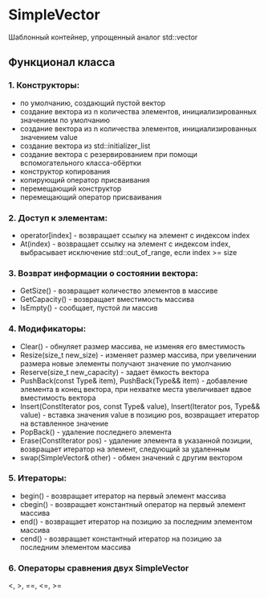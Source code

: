 # SimpleVector
Шаблонный контейнер, упрощенный аналог std::vector

## Функционал класса
### 1. Конструкторы:
- по умолчанию, создающий пустой вектор
- создание вектора из n количества элементов, инициализированных значением по умолчанию
- создание вектора из n количества элементов, инициализированных значением value
- создание вектора из std::initializer_list
- создание вектора с резервированием при помощи вспомогательного класса-обёртки
- конструктор копирования
- копирующий оператор присваивания
- перемещающий конструктор
- перемещающий оператор присваивания
### 2. Доступ к элементам:
- operator[index] - возвращает ссылку на элемент с индексом index
- At(index) - возвращает ссылку на элемент с индексом index, выбрасывает исключение std::out_of_range, если index >= size
### 3. Возврат информации о состоянии вектора:
- GetSize() - возвращает количество элементов в массиве
- GetCapacity() - возвращает вместимость массива
- IsEmpty() - сообщает, пустой ли массив
### 4. Модификаторы:
- Clear() - обнуляет размер массива, не изменяя его вместимость
- Resize(size_t new_size) - изменяет размер массива, при увеличении размера новые элементы получают значение по умолчанию
- Reserve(size_t new_capacity) - задает ёмкость вектора
- PushBack(const Type& item), PushBack(Type&& item) - добавление элемента в конец вектора, при нехватке места увеличивает вдвое вместимость вектора
- Insert(ConstIterator pos, const Type& value), Insert(Iterator pos, Type&& value) - вставка значения value в позицию pos, возвращает итератор на вставленное значение
- PopBack() - удаление последнего элемента
- Erase(ConstIterator pos) - удаление элемента в указанной позиции, возвращает итератор на элемент, следующий за удаленным
- swap(SimpleVector& other) - обмен значений с другим вектором
### 5. Итераторы:
- begin() - возвращает итератор на первый элемент массива
- cbegin() - возвращает константный оператор на первый элемент массива
- end() - возвращает итератор на позицию за последним элементом массива
- cend() - возвращает константный итератор на позицию за последним элементом массива
### 6. Операторы сравнения двух SimpleVector
<, >, ==, <=, >=

